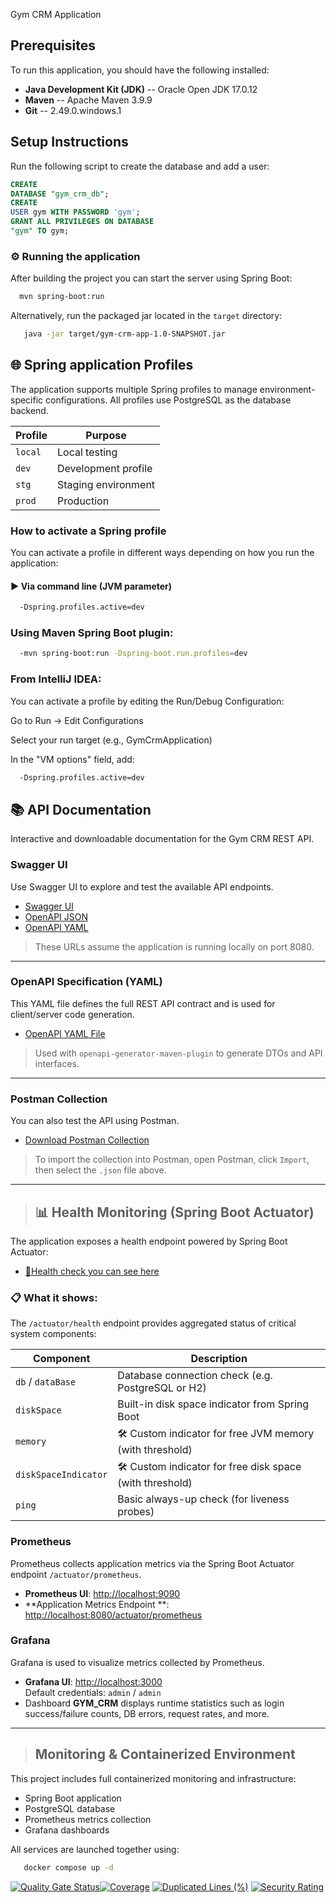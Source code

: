 Gym CRM Application

## Prerequisites

To run this application, you should have the following installed:

- **Java Development Kit (JDK)** -- Oracle Open JDK 17.0.12
- **Maven** -- Apache Maven 3.9.9
- **Git** -- 2.49.0.windows.1

## Setup Instructions

Run the following script to create the database and add a user:

```sql
CREATE
DATABASE "gym_crm_db";
CREATE
USER gym WITH PASSWORD 'gym';
GRANT ALL PRIVILEGES ON DATABASE
"gym" TO gym;
```

### ⚙️ Running the application

After building the project you can start the server using Spring Boot:

```bash
  mvn spring-boot:run
```

Alternatively, run the packaged jar located in the `target` directory:

```bash
   java -jar target/gym-crm-app-1.0-SNAPSHOT.jar
```

## 🌐 Spring application Profiles

The application supports multiple Spring profiles to manage environment-specific configurations. All profiles use
PostgreSQL as the database backend.

| Profile | Purpose             | 
|---------|---------------------|
| `local` | Local testing       |
| `dev`   | Development profile | 
| `stg`   | Staging environment | 
| `prod`  | Production          | 

### How to activate a Spring profile

You can activate a profile in different ways depending on how you run the application:

#### ▶️ Via command line (JVM parameter)

```bash
  -Dspring.profiles.active=dev
```

### Using Maven Spring Boot plugin:

```bash
  -mvn spring-boot:run -Dspring-boot.run.profiles=dev
```

### From IntelliJ IDEA:

You can activate a profile by editing the Run/Debug Configuration:

Go to Run → Edit Configurations

Select your run target (e.g., GymCrmApplication)

In the "VM options" field, add:

```bash
  -Dspring.profiles.active=dev
```

## 📚 API Documentation

Interactive and downloadable documentation for the Gym CRM REST API.

### Swagger UI

Use Swagger UI to explore and test the available API endpoints.

- [Swagger UI](http://localhost:8080/swagger-ui/index.html)
- [OpenAPI JSON](http://localhost:8080/v3/api-docs)
- [OpenAPI YAML](http://localhost:8080/v3/api-docs.yaml)

> These URLs assume the application is running locally on port 8080.

---

### OpenAPI Specification (YAML)

This YAML file defines the full REST API contract and is used for client/server code generation.

- [OpenAPI YAML File](src/main/resources/openapi/gym.yaml)

> Used with `openapi-generator-maven-plugin` to generate DTOs and API interfaces.

---

### Postman Collection

You can also test the API using Postman.

- [Download Postman Collection](src/main/resources/postman/gym-crm-api.collection.json)

> To import the collection into Postman, open Postman, click `Import`, then select the `.json` file above.
>
---
> ## 📊 Health Monitoring (Spring Boot Actuator)

The application exposes a health endpoint powered by Spring Boot Actuator:

- [🔗Health check you can see here](http://localhost:8080/actuator/health)

### 📋 What it shows:

The `/actuator/health` endpoint provides aggregated status of critical system components:

| Component            | Description                                              |
|----------------------|----------------------------------------------------------|
| `db` / `dataBase`    | Database connection check (e.g. PostgreSQL or H2)        |
| `diskSpace`          | Built-in disk space indicator from Spring Boot           |
| `memory`             | 🛠 Custom indicator for free JVM memory (with threshold) |
| `diskSpaceIndicator` | 🛠 Custom indicator for free disk space (with threshold) |
| `ping`               | Basic always-up check (for liveness probes)              |

### Prometheus

Prometheus collects application metrics via the Spring Boot Actuator endpoint `/actuator/prometheus`.

- **Prometheus UI**: [http://localhost:9090](http://localhost:9090)
- **Application Metrics Endpoint
  **: [http://localhost:8080/actuator/prometheus](http://localhost:8080/actuator/prometheus)

### Grafana

Grafana is used to visualize metrics collected by Prometheus.

- **Grafana UI**: [http://localhost:3000](http://localhost:3000)  
  Default credentials: `admin` / `admin`
- Dashboard **GYM_CRM** displays runtime statistics such as login success/failure counts, DB errors, request rates, and
  more.

---
> ## Monitoring & Containerized Environment

This project includes full containerized monitoring and infrastructure:

- Spring Boot application
- PostgreSQL database
- Prometheus metrics collection
- Grafana dashboards

All services are launched together using:

```bash
   docker compose up -d
```
[![Quality Gate Status](https://sonarcloud.io/api/project_badges/measure?project=OlexandrMoskvinEP_gym-crm-app&metric=alert_status)](https://sonarcloud.io/summary/new_code?id=OlexandrMoskvinEP_gym-crm-app)[![Coverage](https://sonarcloud.io/api/project_badges/measure?project=OlexandrMoskvinEP_gym-crm-app&metric=coverage)](https://sonarcloud.io/summary/new_code?id=OlexandrMoskvinEP_gym-crm-app)
[![Duplicated Lines (%)](https://sonarcloud.io/api/project_badges/measure?project=OlexandrMoskvinEP_gym-crm-app&metric=duplicated_lines_density)](https://sonarcloud.io/summary/new_code?id=OlexandrMoskvinEP_gym-crm-app)
[![Security Rating](https://sonarcloud.io/api/project_badges/measure?project=OlexandrMoskvinEP_gym-crm-app&metric=security_rating)](https://sonarcloud.io/summary/new_code?id=OlexandrMoskvinEP_gym-crm-app)
